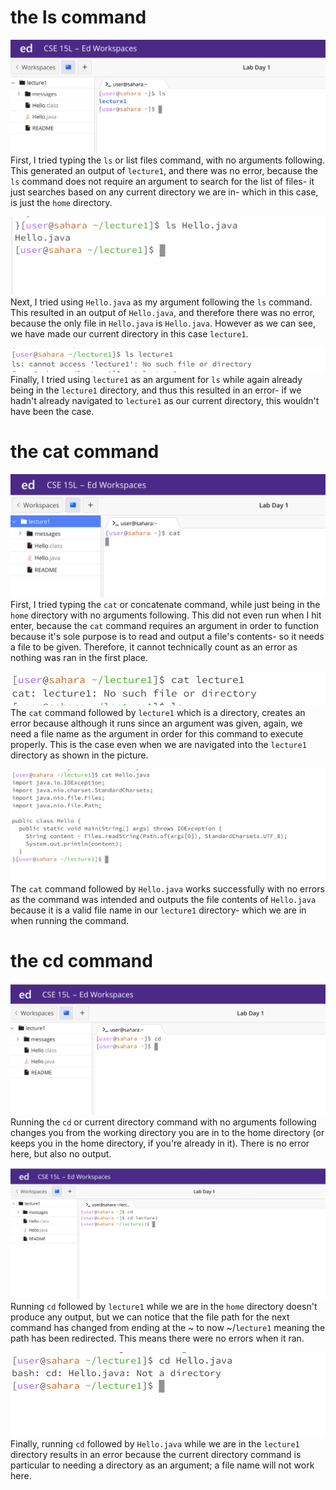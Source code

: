 # the ls command
![Image](lab1-2.png)
First, I tried typing the ```ls``` or list files command, with no arguments following. This generated an output of ```lecture1```, and there was no error, because the ```ls``` command does not require an argument to search for the list of files- it just searches based on any current directory we are in- which in this case, is just the ```home``` directory.

![Image](lab1-1.png)
Next, I tried using ```Hello.java``` as my argument following the ```ls``` command. This resulted in an output of ```Hello.java```, and therefore there was no error, because the only file in ```Hello.java``` is ```Hello.java```. However as we can see, we have made our current directory in this case ```lecture1```.

![Image](lab1-3.png)
Finally, I tried using ```lecture1``` as an argument for ```ls``` while again already being in the ```lecture1``` directory, and thus this resulted in an error- if we hadn't already navigated to ```lecture1``` as our current directory, this wouldn't have been the case.


# the cat command
![Image](lab1-5.png)
First, I tried typing the ```cat``` or concatenate command, while just being in the ```home``` directory with no arguments following. This did not even run when I hit enter, because the ```cat``` command requires an argument in order to function because it's sole purpose is to read and output a file's contents- so it needs a file to be given. Therefore, it cannot technically count as an error as nothing was ran in the first place.

![Image](lab1-4.png)
The ```cat``` command followed by ```lecture1``` which is a directory, creates an error because although it runs since an argument was given, again, we need a file name as the argument in order for this command to execute properly. This is the case even when we are navigated into the ```lecture1``` directory as shown in the picture.

![Image](lab1-6.png)
The ```cat``` command followed by ```Hello.java``` works successfully with no errors as the command was intended and outputs the file contents of ```Hello.java``` because it is a valid file name in our ```lecture1``` directory- which we are in when running the command.

# the cd command
![Image](lab1-7.png) 
Running the ```cd``` or current directory command with no arguments following changes you from the working directory you are in to the home directory (or keeps you in the home directory, if you're already in it). There is no error here, but also no output.

![Image](lab1-8.png)
Running ```cd``` followed by ```lecture1``` while we are in the ```home``` directory doesn't produce any output, but we can notice that the file path for the next command has changed from ending at the ~ to now ~/```lecture1``` meaning the path has been redirected. This means there were no errors when it ran.

![Image](lab1-9.png)
Finally, running ```cd``` followed by ```Hello.java``` while we are in the ```lecture1``` directory results in an error because the current directory command is particular to needing a directory as an argument; a file name will not work here.
